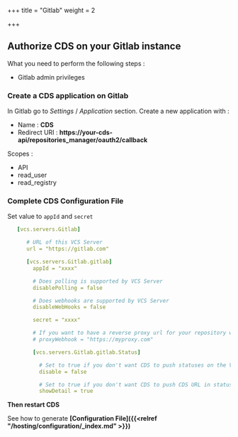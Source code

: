 +++
title = "Gitlab"
weight = 2

+++

## Authorize CDS on your Gitlab instance
What you need to perform the following steps :

 - Gitlab admin privileges

### Create a CDS application on Gitlab
In Gitlab go to *Settings* / *Application* section. Create a new application with :

 - Name : **CDS**
 - Redirect URI : **https://your-cds-api/repositories_manager/oauth2/callback**

Scopes :

 - API
 - read_user
 - read_registry

### Complete CDS Configuration File

Set value to `appId` and `secret`


```yaml
   [vcs.servers.Gitlab]

      # URL of this VCS Server
      url = "https://gitlab.com"

      [vcs.servers.Gitlab.gitlab]
        appId = "xxxx"

        # Does polling is supported by VCS Server
        disablePolling = false

        # Does webhooks are supported by VCS Server
        disableWebHooks = false

        secret = "xxxx"

        # If you want to have a reverse proxy url for your repository webhook, for example if you put https://myproxy.com it will generate a webhook URL like this https://myproxy.com/UUID_OF_YOUR_WEBHOOK
        # proxyWebhook = "https://myproxy.com"

        [vcs.servers.Gitlab.gitlab.Status]

          # Set to true if you don't want CDS to push statuses on the VCS server
          disable = false

          # Set to true if you don't want CDS to push CDS URL in statuses on the VCS server
          showDetail = true
```

**Then restart CDS**

See how to generate **[Configuration File]({{<relref "/hosting/configuration/_index.md" >}})**
